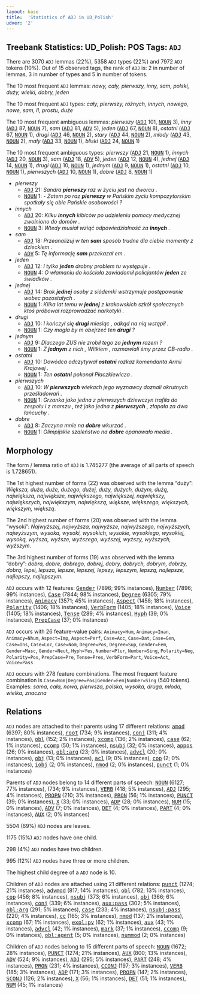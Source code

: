```yaml
---
layout: base
title:  'Statistics of ADJ in UD_Polish'
udver: '2'
---
```


## Treebank Statistics: UD_Polish: POS Tags: `ADJ`

There are 3070 `ADJ` lemmas (22%), 5358 `ADJ` types (22%) and 7972 `ADJ` tokens (10%).
Out of 15 observed tags, the rank of `ADJ` is: 2 in number of lemmas, 3 in number of types and 5 in number of tokens.

The 10 most frequent `ADJ` lemmas: <em>nowy, cały, pierwszy, inny, sam, polski, duży, wielki, dobry, jeden</em>

The 10 most frequent `ADJ` types:  <em>cały, pierwszy, różnych, innych, nowego, nowe, sam, II, prostu, duże</em>

The 10 most frequent ambiguous lemmas: <em>pierwszy</em> (<tt><a href="pl-pos-ADJ.html">ADJ</a></tt> 101, <tt><a href="pl-pos-NOUN.html">NOUN</a></tt> 3), <em>inny</em> (<tt><a href="pl-pos-ADJ.html">ADJ</a></tt> 87, <tt><a href="pl-pos-NOUN.html">NOUN</a></tt> 7), <em>sam</em> (<tt><a href="pl-pos-ADJ.html">ADJ</a></tt> 81, <tt><a href="pl-pos-ADV.html">ADV</a></tt> 5), <em>jeden</em> (<tt><a href="pl-pos-ADJ.html">ADJ</a></tt> 67, <tt><a href="pl-pos-NOUN.html">NOUN</a></tt> 8), <em>ostatni</em> (<tt><a href="pl-pos-ADJ.html">ADJ</a></tt> 67, <tt><a href="pl-pos-NOUN.html">NOUN</a></tt> 1), <em>drugi</em> (<tt><a href="pl-pos-ADJ.html">ADJ</a></tt> 46, <tt><a href="pl-pos-NOUN.html">NOUN</a></tt> 2), <em>stary</em> (<tt><a href="pl-pos-ADJ.html">ADJ</a></tt> 44, <tt><a href="pl-pos-NOUN.html">NOUN</a></tt> 2), <em>młody</em> (<tt><a href="pl-pos-ADJ.html">ADJ</a></tt> 43, <tt><a href="pl-pos-NOUN.html">NOUN</a></tt> 2), <em>mały</em> (<tt><a href="pl-pos-ADJ.html">ADJ</a></tt> 33, <tt><a href="pl-pos-NOUN.html">NOUN</a></tt> 1), <em>bliski</em> (<tt><a href="pl-pos-ADJ.html">ADJ</a></tt> 24, <tt><a href="pl-pos-NOUN.html">NOUN</a></tt> 1)

The 10 most frequent ambiguous types:  <em>pierwszy</em> (<tt><a href="pl-pos-ADJ.html">ADJ</a></tt> 21, <tt><a href="pl-pos-NOUN.html">NOUN</a></tt> 1), <em>innych</em> (<tt><a href="pl-pos-ADJ.html">ADJ</a></tt> 20, <tt><a href="pl-pos-NOUN.html">NOUN</a></tt> 3), <em>sam</em> (<tt><a href="pl-pos-ADJ.html">ADJ</a></tt> 18, <tt><a href="pl-pos-ADV.html">ADV</a></tt> 5), <em>jeden</em> (<tt><a href="pl-pos-ADJ.html">ADJ</a></tt> 12, <tt><a href="pl-pos-NOUN.html">NOUN</a></tt> 4), <em>jednej</em> (<tt><a href="pl-pos-ADJ.html">ADJ</a></tt> 14, <tt><a href="pl-pos-NOUN.html">NOUN</a></tt> 1), <em>drugi</em> (<tt><a href="pl-pos-ADJ.html">ADJ</a></tt> 10, <tt><a href="pl-pos-NOUN.html">NOUN</a></tt> 1), <em>jednym</em> (<tt><a href="pl-pos-ADJ.html">ADJ</a></tt> 9, <tt><a href="pl-pos-NOUN.html">NOUN</a></tt> 1), <em>ostatni</em> (<tt><a href="pl-pos-ADJ.html">ADJ</a></tt> 10, <tt><a href="pl-pos-NOUN.html">NOUN</a></tt> 1), <em>pierwszych</em> (<tt><a href="pl-pos-ADJ.html">ADJ</a></tt> 10, <tt><a href="pl-pos-NOUN.html">NOUN</a></tt> 1), <em>dobre</em> (<tt><a href="pl-pos-ADJ.html">ADJ</a></tt> 8, <tt><a href="pl-pos-NOUN.html">NOUN</a></tt> 1)


* <em>pierwszy</em>
  * <tt><a href="pl-pos-ADJ.html">ADJ</a></tt> 21: <em>Sandra <b>pierwszy</b> raz w życiu jest na dworcu .</em>
  * <tt><a href="pl-pos-NOUN.html">NOUN</a></tt> 1: <em>- Zatem po raz <b>pierwszy</b> w Pańskim życiu kompozytorskim spotkały się obie Pańskie osobowości ?</em>
* <em>innych</em>
  * <tt><a href="pl-pos-ADJ.html">ADJ</a></tt> 20: <em>Kilku <b>innych</b> kibiców po udzieleniu pomocy medycznej zwolniono do domów .</em>
  * <tt><a href="pl-pos-NOUN.html">NOUN</a></tt> 3: <em>Wtedy musiał wziąć odpowiedzialność za <b>innych</b> .</em>
* <em>sam</em>
  * <tt><a href="pl-pos-ADJ.html">ADJ</a></tt> 18: <em>Przeanalizuj w ten <b>sam</b> sposób trudne dla ciebie momenty z dzieckiem .</em>
  * <tt><a href="pl-pos-ADV.html">ADV</a></tt> 5: <em>Tę informację <b>sam</b> przekazał em .</em>
* <em>jeden</em>
  * <tt><a href="pl-pos-ADJ.html">ADJ</a></tt> 12: <em>I tylko <b>jeden</b> drobny problem tu występuje .</em>
  * <tt><a href="pl-pos-NOUN.html">NOUN</a></tt> 4: <em>O włamaniu do kościoła zawiadomił policjantów <b>jeden</b> ze świadków .</em>
* <em>jednej</em>
  * <tt><a href="pl-pos-ADJ.html">ADJ</a></tt> 14: <em>Brak <b>jednej</b> osoby z siódemki wstrzymuje postępowanie wobec pozostałych .</em>
  * <tt><a href="pl-pos-NOUN.html">NOUN</a></tt> 1: <em>Kilka lat temu w <b>jednej</b> z krakowskich szkół społecznych ktoś próbował rozprowadzać narkotyki .</em>
* <em>drugi</em>
  * <tt><a href="pl-pos-ADJ.html">ADJ</a></tt> 10: <em>I kończył się <b>drugi</b> miesiąc , odkąd na nią wstąpił .</em>
  * <tt><a href="pl-pos-NOUN.html">NOUN</a></tt> 1: <em>Czy mogła by m obejrzeć ten <b>drugi</b> ?</em>
* <em>jednym</em>
  * <tt><a href="pl-pos-ADJ.html">ADJ</a></tt> 9: <em>Dlaczego ZUS nie zrobił tego za <b>jednym</b> razem ?</em>
  * <tt><a href="pl-pos-NOUN.html">NOUN</a></tt> 1: <em>Z <b>jednym</b> z nich , Witkiem , rozmawiali śmy przez CB-radio .</em>
* <em>ostatni</em>
  * <tt><a href="pl-pos-ADJ.html">ADJ</a></tt> 10: <em>Dowódca odczytywał <b>ostatni</b> rozkaz komendanta Armii Krajowej .</em>
  * <tt><a href="pl-pos-NOUN.html">NOUN</a></tt> 1: <em>Ten <b>ostatni</b> pokonał Płaczkiewicza .</em>
* <em>pierwszych</em>
  * <tt><a href="pl-pos-ADJ.html">ADJ</a></tt> 10: <em>W <b>pierwszych</b> wiekach jego wyznawcy doznali okrutnych prześladowań .</em>
  * <tt><a href="pl-pos-NOUN.html">NOUN</a></tt> 1: <em>Grzanka jako jedna z pierwszych dziewczyn trafiła do zespołu i z marszu , też jako jedna z <b>pierwszych</b> , złapała za dwa łańcuchy .</em>
* <em>dobre</em>
  * <tt><a href="pl-pos-ADJ.html">ADJ</a></tt> 8: <em>Zaczyna mnie na <b>dobre</b> wkurzać .</em>
  * <tt><a href="pl-pos-NOUN.html">NOUN</a></tt> 1: <em>Olimpijskie szaleństwo na <b>dobre</b> opanowało media .</em>

## Morphology

The form / lemma ratio of `ADJ` is 1.745277 (the average of all parts of speech is 1.728651).

The 1st highest number of forms (22) was observed with the lemma “duży”: <em>Większa, duża, duże, dużego, dużej, duży, dużych, dużym, dużą, największa, największe, największego, największej, największy, największych, największym, największą, większe, większego, większych, większym, większą</em>.

The 2nd highest number of forms (20) was observed with the lemma “wysoki”: <em>Najwyższej, najwyższa, najwyższe, najwyższego, najwyższych, najwyższym, wysoka, wysoki, wysokich, wysokie, wysokiego, wysokiej, wysoką, wyższa, wyższe, wyższego, wyższej, wyższy, wyższych, wyższym</em>.

The 3rd highest number of forms (19) was observed with the lemma “dobry”: <em>dobra, dobre, dobrego, dobrej, dobry, dobrych, dobrym, dobrzy, dobrą, lepsi, lepsza, lepsze, lepszej, lepszy, lepszym, lepszą, najlepsze, najlepszy, najlepszym</em>.

`ADJ` occurs with 12 features: <tt><a href="pl-feat-Gender.html">Gender</a></tt> (7896; 99% instances), <tt><a href="pl-feat-Number.html">Number</a></tt> (7896; 99% instances), <tt><a href="pl-feat-Case.html">Case</a></tt> (7844; 98% instances), <tt><a href="pl-feat-Degree.html">Degree</a></tt> (6305; 79% instances), <tt><a href="pl-feat-Animacy.html">Animacy</a></tt> (3571; 45% instances), <tt><a href="pl-feat-Aspect.html">Aspect</a></tt> (1458; 18% instances), <tt><a href="pl-feat-Polarity.html">Polarity</a></tt> (1406; 18% instances), <tt><a href="pl-feat-VerbForm.html">VerbForm</a></tt> (1405; 18% instances), <tt><a href="pl-feat-Voice.html">Voice</a></tt> (1405; 18% instances), <tt><a href="pl-feat-Tense.html">Tense</a></tt> (289; 4% instances), <tt><a href="pl-feat-Hyph.html">Hyph</a></tt> (39; 0% instances), <tt><a href="pl-feat-PrepCase.html">PrepCase</a></tt> (37; 0% instances)

`ADJ` occurs with 26 feature-value pairs: `Animacy=Hum`, `Animacy=Inan`, `Animacy=Nhum`, `Aspect=Imp`, `Aspect=Perf`, `Case=Acc`, `Case=Dat`, `Case=Gen`, `Case=Ins`, `Case=Loc`, `Case=Nom`, `Degree=Pos`, `Degree=Sup`, `Gender=Fem`, `Gender=Masc`, `Gender=Neut`, `Hyph=Yes`, `Number=Plur`, `Number=Sing`, `Polarity=Neg`, `Polarity=Pos`, `PrepCase=Pre`, `Tense=Pres`, `VerbForm=Part`, `Voice=Act`, `Voice=Pass`

`ADJ` occurs with 278 feature combinations.
The most frequent feature combination is `Case=Nom|Degree=Pos|Gender=Fem|Number=Sing` (540 tokens).
Examples: <em>sama, cała, nowa, pierwsza, polska, wysoka, druga, młoda, wielka, znaczna</em>


## Relations

`ADJ` nodes are attached to their parents using 17 different relations: <tt><a href="pl-dep-amod.html">amod</a></tt> (6397; 80% instances), <tt><a href="pl-dep-root.html">root</a></tt> (734; 9% instances), <tt><a href="pl-dep-conj.html">conj</a></tt> (311; 4% instances), <tt><a href="pl-dep-obl.html">obl</a></tt> (152; 2% instances), <tt><a href="pl-dep-xcomp.html">xcomp</a></tt> (136; 2% instances), <tt><a href="pl-dep-case.html">case</a></tt> (62; 1% instances), <tt><a href="pl-dep-ccomp.html">ccomp</a></tt> (50; 1% instances), <tt><a href="pl-dep-nsubj.html">nsubj</a></tt> (32; 0% instances), <tt><a href="pl-dep-appos.html">appos</a></tt> (26; 0% instances), <tt><a href="pl-dep-obl-arg.html">obl:arg</a></tt> (23; 0% instances), <tt><a href="pl-dep-advcl.html">advcl</a></tt> (20; 0% instances), <tt><a href="pl-dep-obj.html">obj</a></tt> (13; 0% instances), <tt><a href="pl-dep-acl.html">acl</a></tt> (9; 0% instances), <tt><a href="pl-dep-cop.html">cop</a></tt> (2; 0% instances), <tt><a href="pl-dep-iobj.html">iobj</a></tt> (2; 0% instances), <tt><a href="pl-dep-nmod.html">nmod</a></tt> (2; 0% instances), <tt><a href="pl-dep-punct.html">punct</a></tt> (1; 0% instances)

Parents of `ADJ` nodes belong to 14 different parts of speech: <tt><a href="pl-pos-NOUN.html">NOUN</a></tt> (6127; 77% instances),  (734; 9% instances), <tt><a href="pl-pos-VERB.html">VERB</a></tt> (418; 5% instances), <tt><a href="pl-pos-ADJ.html">ADJ</a></tt> (295; 4% instances), <tt><a href="pl-pos-PROPN.html">PROPN</a></tt> (210; 3% instances), <tt><a href="pl-pos-PRON.html">PRON</a></tt> (56; 1% instances), <tt><a href="pl-pos-PUNCT.html">PUNCT</a></tt> (39; 0% instances), <tt><a href="pl-pos-X.html">X</a></tt> (33; 0% instances), <tt><a href="pl-pos-ADP.html">ADP</a></tt> (28; 0% instances), <tt><a href="pl-pos-NUM.html">NUM</a></tt> (15; 0% instances), <tt><a href="pl-pos-ADV.html">ADV</a></tt> (7; 0% instances), <tt><a href="pl-pos-DET.html">DET</a></tt> (4; 0% instances), <tt><a href="pl-pos-PART.html">PART</a></tt> (4; 0% instances), <tt><a href="pl-pos-AUX.html">AUX</a></tt> (2; 0% instances)

5504 (69%) `ADJ` nodes are leaves.

1175 (15%) `ADJ` nodes have one child.

298 (4%) `ADJ` nodes have two children.

995 (12%) `ADJ` nodes have three or more children.

The highest child degree of a `ADJ` node is 10.

Children of `ADJ` nodes are attached using 21 different relations: <tt><a href="pl-dep-punct.html">punct</a></tt> (1274; 21% instances), <tt><a href="pl-dep-advmod.html">advmod</a></tt> (817; 14% instances), <tt><a href="pl-dep-obl.html">obl</a></tt> (782; 13% instances), <tt><a href="pl-dep-cop.html">cop</a></tt> (456; 8% instances), <tt><a href="pl-dep-nsubj.html">nsubj</a></tt> (373; 6% instances), <tt><a href="pl-dep-obj.html">obj</a></tt> (366; 6% instances), <tt><a href="pl-dep-conj.html">conj</a></tt> (339; 6% instances), <tt><a href="pl-dep-aux-pass.html">aux:pass</a></tt> (302; 5% instances), <tt><a href="pl-dep-obl-arg.html">obl:arg</a></tt> (291; 5% instances), <tt><a href="pl-dep-case.html">case</a></tt> (233; 4% instances), <tt><a href="pl-dep-nsubj-pass.html">nsubj:pass</a></tt> (220; 4% instances), <tt><a href="pl-dep-cc.html">cc</a></tt> (165; 3% instances), <tt><a href="pl-dep-nmod.html">nmod</a></tt> (137; 2% instances), <tt><a href="pl-dep-xcomp.html">xcomp</a></tt> (67; 1% instances), <tt><a href="pl-dep-expl-pv.html">expl:pv</a></tt> (62; 1% instances), <tt><a href="pl-dep-aux.html">aux</a></tt> (43; 1% instances), <tt><a href="pl-dep-advcl.html">advcl</a></tt> (42; 1% instances), <tt><a href="pl-dep-mark.html">mark</a></tt> (37; 1% instances), <tt><a href="pl-dep-ccomp.html">ccomp</a></tt> (9; 0% instances), <tt><a href="pl-dep-obl-agent.html">obl:agent</a></tt> (5; 0% instances), <tt><a href="pl-dep-nummod.html">nummod</a></tt> (2; 0% instances)

Children of `ADJ` nodes belong to 15 different parts of speech: <tt><a href="pl-pos-NOUN.html">NOUN</a></tt> (1672; 28% instances), <tt><a href="pl-pos-PUNCT.html">PUNCT</a></tt> (1274; 21% instances), <tt><a href="pl-pos-AUX.html">AUX</a></tt> (800; 13% instances), <tt><a href="pl-pos-ADV.html">ADV</a></tt> (524; 9% instances), <tt><a href="pl-pos-ADJ.html">ADJ</a></tt> (295; 5% instances), <tt><a href="pl-pos-PART.html">PART</a></tt> (248; 4% instances), <tt><a href="pl-pos-PRON.html">PRON</a></tt> (231; 4% instances), <tt><a href="pl-pos-CCONJ.html">CCONJ</a></tt> (197; 3% instances), <tt><a href="pl-pos-VERB.html">VERB</a></tt> (185; 3% instances), <tt><a href="pl-pos-ADP.html">ADP</a></tt> (171; 3% instances), <tt><a href="pl-pos-PROPN.html">PROPN</a></tt> (147; 2% instances), <tt><a href="pl-pos-SCONJ.html">SCONJ</a></tt> (126; 2% instances), <tt><a href="pl-pos-X.html">X</a></tt> (56; 1% instances), <tt><a href="pl-pos-DET.html">DET</a></tt> (51; 1% instances), <tt><a href="pl-pos-NUM.html">NUM</a></tt> (45; 1% instances)

